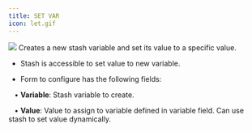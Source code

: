 ```yaml
---
title: SET VAR
icon: let.gif
---
```


<img src="/static/images/icons/let.gif" /> Creates a new stash variable and set its value to a specific value. 

* Stash is accessible to set value to new variable. 

* Form to configure has the following fields: <br />

&nbsp; &nbsp;• **Variable**: Stash variable to create. <br />

&nbsp; &nbsp;• **Value**: Value to assign to variable defined in variable field. Can use stash to set value dynamically. 


